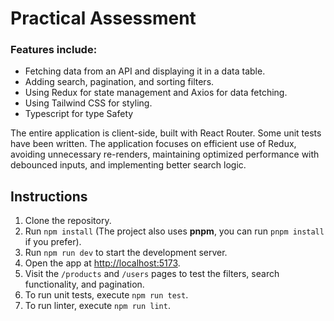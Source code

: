 # Practical Assessment

### Features include:

- Fetching data from an API and displaying it in a data table.
- Adding search, pagination, and sorting filters.
- Using Redux for state management and Axios for data fetching.
- Using Tailwind CSS for styling.
- Typescript for type Safety

The entire application is client-side, built with React Router. Some unit tests have been written. The application focuses on efficient use of Redux, avoiding unnecessary re-renders, maintaining optimized performance with debounced inputs, and implementing better search logic.

## Instructions

1. Clone the repository.
2. Run `npm install` (The project also uses **pnpm**, you can run `pnpm install` if you prefer).
3. Run `npm run dev` to start the development server.
4. Open the app at [http://localhost:5173](http://localhost:5173).
5. Visit the `/products` and `/users` pages to test the filters, search functionality, and pagination.
6. To run unit tests, execute `npm run test`.
7. To run linter, execute `npm run lint`.
